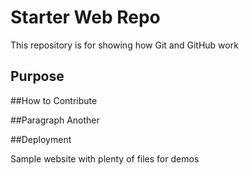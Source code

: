# Starter Web Repo

This repository is for showing how Git and GitHub work

## Purpose


##How to Contribute


##Paragraph Another


##Deployment


Sample website with plenty of files for demos
